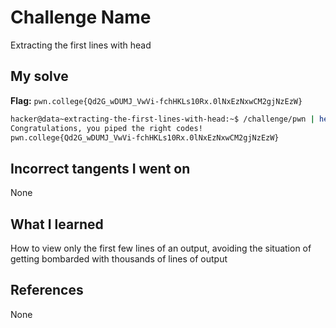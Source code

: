 # Challenge Name
Extracting the first lines with head

## My solve
**Flag:** `pwn.college{Qd2G_wDUMJ_VwVi-fchHKLs10Rx.0lNxEzNxwCM2gjNzEzW}`

```bash
hacker@data~extracting-the-first-lines-with-head:~$ /challenge/pwn | head -n 7 | /challenge/college
Congratulations, you piped the right codes!
pwn.college{Qd2G_wDUMJ_VwVi-fchHKLs10Rx.0lNxEzNxwCM2gjNzEzW}
```
## Incorrect tangents I went on
None

## What I learned
How to view only the first few lines of an output, avoiding the situation of getting bombarded with thousands of lines of output

## References 
None
